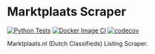 # Marktplaats Scraper
[![Python Tests](https://github.com/chadsr/marktplaats-scraper/actions/workflows/test.yml/badge.svg)](https://github.com/chadsr/marktplaats-scraper/actions/workflows/test.yml)
[![Docker Image CI](https://github.com/chadsr/marktplaats-scraper/actions/workflows/docker.yml/badge.svg)](https://github.com/chadsr/marktplaats-scraper/actions/workflows/docker.yml)
[![codecov](https://codecov.io/gh/chadsr/marktplaats-scraper/graph/badge.svg?token=UISQZBFTMR)](https://codecov.io/gh/chadsr/marktplaats-scraper)

Marktplaats.nl (Dutch Classifieds) Listing Scraper.

